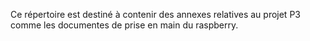 Ce répertoire est destiné à contenir des annexes relatives au projet P3 comme les documentes de prise en main du raspberry.
